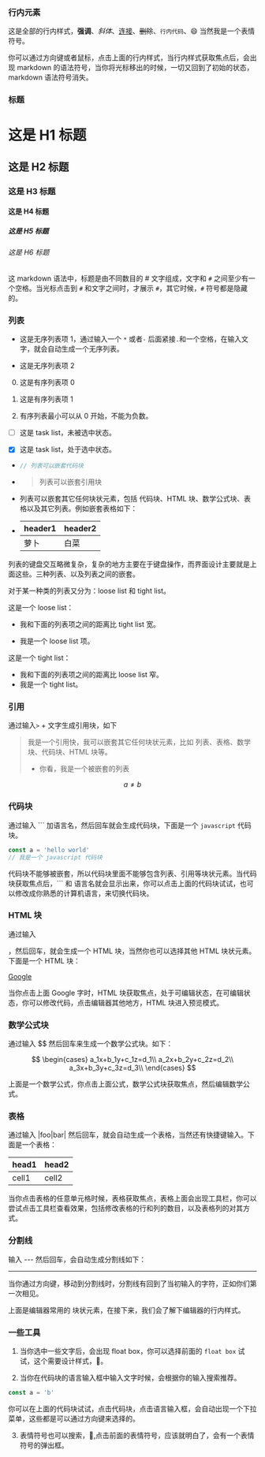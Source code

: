 ### 行内元素

这是全部的行内样式，**强调**、*斜体*、[连接](www.google.com)、~~删除~~、`行内代码`、:smile: 当然我是一个表情符号。

你可以通过方向键或者鼠标，点击上面的行内样式，当行内样式获取焦点后，会出现 markdown 的语法符号，当你将光标移出的时候，一切又回到了初始的状态，markdown 语法符号消失。


### 标题

# 这是 H1 标题

## 这是 H2 标题

### 这是 H3 标题

#### 这是 H4 标题

##### 这是 H5 标题

###### 这是 H6 标题

这 markdown 语法中，标题是由不同数目的 # 文字组成，文字和 `#` 之间至少有一个空格。当光标点击到 `#` 和文字之间时，才展示 `#`，其它时候，`#` 符号都是隐藏的。

### 列表

* 这是无序列表项 1，通过输入一个 `*` 或者`-` 后面紧接`.`和一个空格，在输入文字，就会自动生成一个无序列表。

* 这是无序列表项 2

0. 这是有序列表项 0

1. 这是有序列表项 1

2. 有序列表最小可以从 0 开始，不能为负数。

* [ ] 这是 task list，未被选中状态。

- [x] 这是 task list，处于选中状态。

* ```javascript
  // 列表可以嵌套代码块
  ```

* > 列表可以嵌套引用块

* 列表可以嵌套其它任何块状元素，包括 代码块、HTML 块、数学公式块、表格以及其它列表。例如嵌套表格如下：

* | header1 | header2 |
  | ------- | ------- |
  | 萝卜      | 白菜      |

列表的键盘交互略微复杂，复杂的地方主要在于键盘操作，而界面设计主要就是上面这些。三种列表、以及列表之间的嵌套。

对于某一种类的列表又分为：loose list 和 tight list。

这是一个 loose list：

* 我和下面的列表项之间的距离比 tight list 宽。

* 我是一个 loose list 项。

这是一个 tight list：

* 我和下面的列表项之间的距离比 loose list 窄。
* 我是一个 tight list。

### 引用

通过输入`>` + 文字生成引用块，如下

> 我是一个引用快，我可以嵌套其它任何块状元素，比如 列表、表格、数学块、代码块、HTML 块等。
> 
> * 你看，我是一个被嵌套的列表
> 
$$
a \ne b
$$

### 代码块

通过输入 \`\`\` 加语言名，然后回车就会生成代码块，下面是一个 `javascript` 代码块。

```javascript
const a = 'hello world'
// 我是一个 javascript 代码块
```

代码块不能够被嵌套，所以代码块里面不能够包含列表、引用等块状元素。当代码块获取焦点后，\`\`\` 和 语言名就会显示出来，你可以点击上面的代码块试试，也可以修改成你熟悉的计算机语言，来切换代码块。

### HTML 块

通过输入<div>，然后回车，就会生成一个 HTML 块，当然你也可以选择其他 HTML 块状元素。下面是一个 HTML 块：

<div>
<a href="www.google.com">Google</a>
</div>

当你点击上面 Google 字时，HTML 块获取焦点，处于可编辑状态，在可编辑状态，你可以修改代码，点击编辑器其他地方，HTML 块进入预览模式。

### 数学公式块

通过输入 $$ 然后回车来生成一个数学公式块。如下：

$$
\begin{cases}
a_1x+b_1y+c_1z=d_1\\
a_2x+b_2y+c_2z=d_2\\
a_3x+b_3y+c_3z=d_3\\
\end{cases}
$$

上面是一个数学公式，你点击上面公式，数学公式块获取焦点，然后编辑数学公式。

### 表格

通过输入 |foo|bar| 然后回车，就会自动生成一个表格，当然还有快捷键输入。下面是一个表格：

| head1 | head2 |
| ----- | ----- |
| cell1 | cell2 |

当你点击表格的任意单元格时候，表格获取焦点，表格上面会出现工具栏，你可以尝试点击工具栏查看效果，包括修改表格的行和列的数目，以及表格列的对其方式。

### 分割线

输入 --- 然后回车，会自动生成分割线如下：

---

当你通过方向键，移动到分割线时，分割线有回到了当初输入的字符，正如你们第一次相见。

上面是编辑器常用的 块状元素，在接下来，我们会了解下编辑器的行内样式。


### 一些工具

1. 当你选中一些文字后，会出现 float box，你可以选择前面的 `float box` 试试，这个需要设计样式，:jack_o_lantern:。

2. 当你在代码块的语言输入框中输入文字时候，会根据你的输入搜索推荐。

```javascript
const a = 'b'
```

你可以在上面的代码块试试，点击代码块，点击语言输入框，会自动出现一个下拉菜单，这些都是可以通过方向键来选择的。

3. 表情符号也可以搜索，:man:,点击前面的表情符号，应该就明白了，会有一个表情符号的弹出框。
